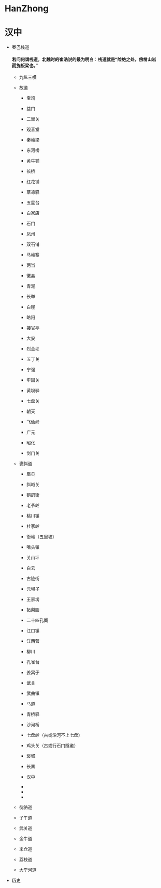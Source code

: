 # HanZhong

# 汉中

+ 秦巴栈道

  #### 若问何谓栈道，北魏时的崔浩说的最为明白：栈道就是“险绝之处，傍凿山岩而施板梁也。”

  + 九纵三横
  
  
  + 故道
  
    + 宝鸡
    
    + 益门
    
    + 二里关
    
    + 观音堂
    
    + 秦岭梁
    
    + 东河桥
    
    + 黄牛铺
    
    + 长桥
    
    + 红花铺
    
    + 草凉驿
    
    + 五星台
     
    + 白家店
    
    + 石门
    
    + 凤州
    
    + 双石铺
    
    + 马岭寨
    
    + 两当
    
    + 徽县
    
    + 青泥
    
    + 长举
    
    + 白崖
    
    + 略阳
    
    + 接官亭
    
    + 大安
    
    + 烈金坝
    
    + 五丁关
    
    + 宁强
    
    + 牢固关
    
    + 黄坝驿
    
    + 七盘关
    
    + 朝天
    
    + 飞仙岭
    
    + 广元
    
    + 昭化
    
    + 剑门关
    
  
  + 褒斜道
  
    + 眉县
    
    + 斜峪关
    
    + 鹦鸽街
    
    + 老爷岭
    
    + 桃川镇
    
    + 杜家岭
    
    + 衙岭（五里坡）
    
    + 嘴头镇
    
    + 关山坪
    
    + 白云
    
    + 古迹街
    
    + 元坝子
    
    + 王家塄
    
    + 拓梨园
    
    + 二十四孔阁
    
    + 江口镇
    
    + 江西营
    
    + 柳川
    
    + 孔雀台
    
    + 姜窝子
    
    + 武关
    
    + 武曲镇
    
    + 马道
    
    + 青桥驿
    
    + 沙河桥
     
    + 七盘岭（古或沿河不上七盘）
    
    + 鸡头关（古或行石门隧道）
    
    + 褒城
    
    + 长寨
    
    + 汉中
    
    +
    
    +
    
    +
    
    
  
  + 傥骆道
  
  + 子午道
  
  + 武关道
  
  + 金牛道
  
  + 米仓道
  
  + 荔枝道
  
  + 大宁河道
  
+ 历史
